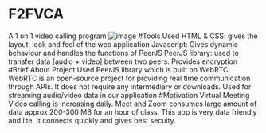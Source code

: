 # F2FVCA
A 1 on 1 video calling program 
![image](https://user-images.githubusercontent.com/56597655/155842134-e911a1ad-cc7e-4e29-aff9-28807dfa5efe.png)
#Tools Used
HTML & CSS:  gives the layout, look and feel of the web application 
Javascript: Gives dynamic behaviour and handles the functions of PeerJS 
PeerJS library: used to transfer data [audio + video] between two peers. Provides encryption
#Brief About Project
Used PeerJS library which is built on WebRTC. WebRTC is an open-source project for providing real time communication through APIs. 
It does not require any intermediary or downloads. Used for streaming audio/video data in our application
#Motivation
Virtual Meeting Video calling is increasing daily. Meet and Zoom consumes large amount of data approx 200-300 MB for an hour of class. 
This app is very data friendly and lite. It connects quickly and gives best secuity.
